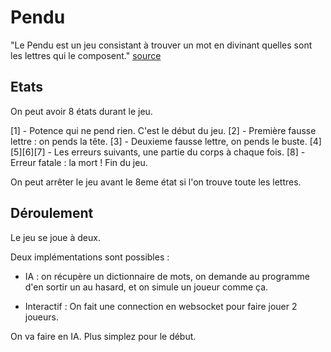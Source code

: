 # Pendu

"Le Pendu est un jeu consistant à trouver un mot en divinant quelles sont les lettres qui le composent." [source](https://fr.wikipedia.org/wiki/Le_Pendu_(jeu))

## Etats

On peut avoir 8 états durant le jeu.

[1] - Potence qui ne pend rien. C'est le début du jeu.
[2] - Première fausse lettre : on pends la tête.
[3] - Deuxieme fausse lettre, on pends le buste.
[4][5][6][7] - Les erreurs suivants, une partie du corps à chaque fois.
[8] - Erreur fatale : la mort ! Fin du jeu.

On peut arrêter le jeu avant le 8eme état si l'on trouve toute les lettres.

## Déroulement

Le jeu se joue à deux.

Deux implémentations sont possibles :

- IA : on récupère un dictionnaire de mots, on demande au programme d'en sortir un au hasard, et on simule un joueur comme ça.

- Interactif : On fait une connection en websocket pour faire jouer 2 joueurs.

On va faire en IA. Plus simplez pour le début.